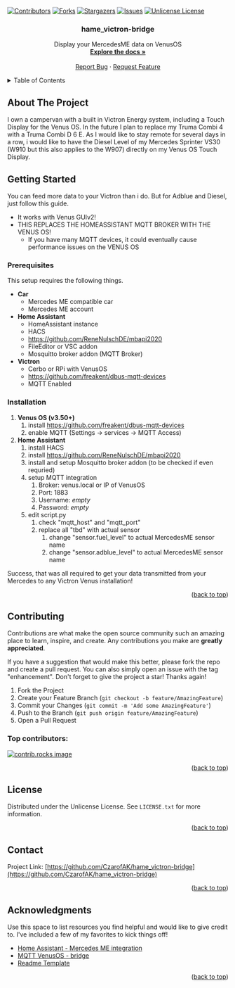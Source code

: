 [![Contributors][contributors-shield]][contributors-url]
[![Forks][forks-shield]][forks-url]
[![Stargazers][stars-shield]][stars-url]
[![Issues][issues-shield]][issues-url]
[![Unlicense License][license-shield]][license-url]

<!-- PROJECT LOGO -->
<h3 align="center">hame_victron-bridge</h3>

  <p align="center">
    Display your MercedesME data on VenusOS
    <br />
    <a href="https://github.com/CzarofAK/hame_victron-bridge"><strong>Explore the docs »</strong></a>
    <br />
    <br />
    <a href="https://github.com/CzarofAK/hame_victron-bridge/issues/new?labels=bug&template=bug-report---.md">Report Bug</a>
    ·
    <a href="https://github.com/CzarofAK/hame_victron-bridge/issues/new?labels=enhancement&template=feature-request---.md">Request Feature</a>
  </p>
</div>

<!-- TABLE OF CONTENTS -->
<details>
  <summary>Table of Contents</summary>
  <ol>
    <li>
      <a href="#about-the-project">About The Project</a>
      </ul>
    </li>
    <li>
      <a href="#getting-started">Getting Started</a>
      <ul>
        <li><a href="#prerequisites">Prerequisites</a></li>
        <li><a href="#installation">Installation</a></li>
      </ul>
    </li>
    <li><a href="#contributing">Contributing</a></li>
    <li><a href="#license">License</a></li>
    <li><a href="#contact">Contact</a></li>
    <li><a href="#acknowledgments">Acknowledgments</a></li>
  </ol>
</details>

<!-- ABOUT THE PROJECT -->
## About The Project

I own a campervan with a built in Victron Energy system, including a Touch Display for the Venus OS. In the future I plan to replace my Truma Combi 4 with a Truma Combi D 6 E. As I would like to stay remote for several days in a row, i would like to have the Diesel Level of my Mercedes Sprinter VS30 (W910 but this also applies to the W907) directly on my Venus OS Touch Display.

<!-- GETTING STARTED -->
## Getting Started

You can feed more data to your Victron than i do. But for Adblue and Diesel, just follow this guide.

* It works with Venus GUIv2!
* THIS REPLACES THE HOMEASSISTANT MQTT BROKER WITH THE VENUS OS!
  * If you have many MQTT devices, it could eventually cause performance issues on the VENUS OS

### Prerequisites

This setup requires the following things.

- **Car**
  - Mercedes ME compatible car
  - Mercedes ME account
- **Home Assistant**
  - HomeAssistant instance
  - HACS
  - https://github.com/ReneNulschDE/mbapi2020
  - FileEditor or VSC addon
  - Mosquitto broker addon (MQTT Broker)
- **Victron**
  - Cerbo or RPi with VenusOS
  - https://github.com/freakent/dbus-mqtt-devices
  - MQTT Enabled

### Installation

1. **Venus OS (v3.50+)**
   1. install https://github.com/freakent/dbus-mqtt-devices
   2. enable MQTT (Settings -> services -> MQTT Access)
2. **Home Assistant**
   1. install HACS
   2. install https://github.com/ReneNulschDE/mbapi2020
   3. install and setup Mosquitto broker addon (to be checked if even requried)
   4. setup MQTT integration
      1. Broker: venus.local or IP of VenusOS
      2. Port: 1883
      3. Username: *empty*
      4. Password: *empty*
   5. edit script.py
      1. check "mqtt_host" and "mqtt_port"
      2. replace all "tbd" with actual sensor
         1. change "sensor.fuel_level" to actual MercedesME sensor name
         2. change "sensor.adblue_level" to actual MercedesME sensor name

Success, that was all required to get your data transmitted from your Mercedes to any Victron Venus installation!

<p align="right">(<a href="#readme-top">back to top</a>)</p>

<!-- CONTRIBUTING -->
## Contributing

Contributions are what make the open source community such an amazing place to learn, inspire, and create. Any contributions you make are **greatly appreciated**.

If you have a suggestion that would make this better, please fork the repo and create a pull request. You can also simply open an issue with the tag "enhancement".
Don't forget to give the project a star! Thanks again!

1. Fork the Project
2. Create your Feature Branch (`git checkout -b feature/AmazingFeature`)
3. Commit your Changes (`git commit -m 'Add some AmazingFeature'`)
4. Push to the Branch (`git push origin feature/AmazingFeature`)
5. Open a Pull Request

### Top contributors:

<a href="https://github.com/CzarofAK/hame_victron-bridge/graphs/contributors">
  <img src="https://contrib.rocks/image?repo=CzarofAK/hame_victron-bridge" alt="contrib.rocks image" />
</a>

<p align="right">(<a href="#readme-top">back to top</a>)</p>

<!-- LICENSE -->
## License

Distributed under the Unlicense License. See `LICENSE.txt` for more information.

<p align="right">(<a href="#readme-top">back to top</a>)</p>

<!-- CONTACT -->
## Contact

Project Link: [https://github.com/CzarofAK/hame_victron-bridge](https://github.com/CzarofAK/hame_victron-bridge)

<p align="right">(<a href="#readme-top">back to top</a>)</p>

<!-- ACKNOWLEDGMENTS -->
## Acknowledgments

Use this space to list resources you find helpful and would like to give credit to. I've included a few of my favorites to kick things off!

* [Home Assistant - Mercedes ME integration](https://github.com/ReneNulschDE/mbapi2020)
* [MQTT VenusOS - bridge](https://github.com/freakent/dbus-mqtt-devices)
* [Readme Template](https://github.com/othneildrew/Best-README-Template)

<p align="right">(<a href="#readme-top">back to top</a>)</p>

<!-- MARKDOWN LINKS & IMAGES -->
<!-- https://www.markdownguide.org/basic-syntax/#reference-style-links -->
[contributors-shield]: https://img.shields.io/github/contributors/CzarofAK/hame_victron-bridge.svg?style=for-the-badge
[contributors-url]: https://github.com/CzarofAK/hame_victron-bridge/graphs/contributors
[forks-shield]: https://img.shields.io/github/forks/CzarofAK/hame_victron-bridge.svg?style=for-the-badge
[forks-url]: https://github.com/CzarofAK/hame_victron-bridge/network/members
[stars-shield]: https://img.shields.io/github/stars/CzarofAK/hame_victron-bridge.svg?style=for-the-badge
[stars-url]: https://github.com/CzarofAK/hame_victron-bridge/stargazers
[issues-shield]: https://img.shields.io/github/issues/CzarofAK/hame_victron-bridge.svg?style=for-the-badge
[issues-url]: https://github.com/CzarofAK/hame_victron-bridge/issues
[license-shield]: https://img.shields.io/github/license/CzarofAK/hame_victron-bridge.svg?style=for-the-badge
[license-url]: https://github.com/CzarofAK/hame_victron-bridge/blob/master/LICENSE.txt
[Next.js]: https://img.shields.io/badge/next.js-000000?style=for-the-badge&logo=nextdotjs&logoColor=white
[Next-url]: https://nextjs.org/
[React.js]: https://img.shields.io/badge/React-20232A?style=for-the-badge&logo=react&logoColor=61DAFB
[React-url]: https://reactjs.org/
[Vue.js]: https://img.shields.io/badge/Vue.js-35495E?style=for-the-badge&logo=vuedotjs&logoColor=4FC08D
[Vue-url]: https://vuejs.org/
[Angular.io]: https://img.shields.io/badge/Angular-DD0031?style=for-the-badge&logo=angular&logoColor=white
[Angular-url]: https://angular.io/
[Svelte.dev]: https://img.shields.io/badge/Svelte-4A4A55?style=for-the-badge&logo=svelte&logoColor=FF3E00
[Svelte-url]: https://svelte.dev/
[Laravel.com]: https://img.shields.io/badge/Laravel-FF2D20?style=for-the-badge&logo=laravel&logoColor=white
[Laravel-url]: https://laravel.com
[Bootstrap.com]: https://img.shields.io/badge/Bootstrap-563D7C?style=for-the-badge&logo=bootstrap&logoColor=white
[Bootstrap-url]: https://getbootstrap.com
[JQuery.com]: https://img.shields.io/badge/jQuery-0769AD?style=for-the-badge&logo=jquery&logoColor=white
[JQuery-url]: https://jquery.com 
